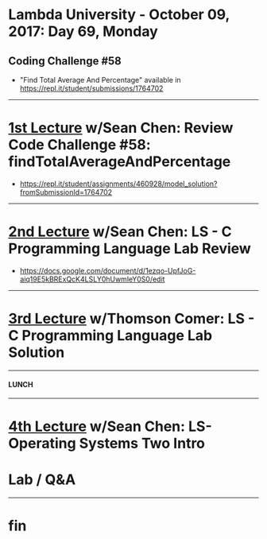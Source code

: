 # Lambda University - October 09, 2017: Day 69, Monday
## Coding Challenge #58
- "Find Total Average And Percentage" available in https://repl.it/student/submissions/1764702
***
# [1st Lecture](https://youtu.be/7sBMwuVb0EI) w/Sean Chen: Review Code Challenge #58: findTotalAverageAndPercentage
- https://repl.it/student/assignments/460928/model_solution?fromSubmissionId=1764702

***
# [2nd Lecture](NO_VIDEO_RECORDED) w/Sean Chen: LS - C Programming Language Lab Review
- https://docs.google.com/document/d/1ezqo-UpfJoG-aiq19E5kBRExQcK4LSLY0hUwmleY0S0/edit

***
# [3rd Lecture](https://youtu.be/8JbGDEv-Txg) w/Thomson Comer: LS - C Programming Language Lab Solution
***
#### LUNCH
***
# [4th Lecture](VIDEO_RECORDED_NOT_POSTED) w/Sean Chen: LS-Operating Systems Two Intro
# Lab / Q&A
***
# fin
